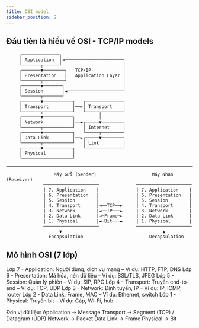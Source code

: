 ```yaml
---
title: OSI model
sidebar_position: 2
---
```


## Đầu tiên là hiểu về OSI - TCP/IP models


```
     ┌──────────────┐
     │ Application  │◄──────────────────────┐
     └───────┬──────┘                       │
     ┌───────▼────────┐   TCP/IP            │
     │ Presentation   │   Application Layer │
     └───────┬────────┘                     │
     ┌───────▼───────┐                      │
     │ Session       │◄─────────────────────┘
     └───────┬───────┘
     ┌───────▼───────────┐   ┌──────────────┐
     │ Transport         │──►│ Transport    │
     └───────┬───────────┘   └─────┬────────┘
     ┌───────▼───────────┐         │
     │ Network           │──►┌─────▼────────┐
     └───────┬───────────┘   │ Internet     │
     ┌───────▼───────────┐   └─────┬────────┘
     │ Data Link         │──►┌─────▼────────┐
     └───────┬───────────┘   │ Link         │
     ┌───────▼───────────┐   └──────────────┘
     │ Physical          │
     └───────────────────┘
```
---
```
                  Máy Gửi (Sender)                     Máy Nhận (Receiver)
              ─────────────────────              ─────────────────────
              | 7. Application    |              | 7. Application    |
              | 6. Presentation   |              | 6. Presentation   |
              | 5. Session        |              | 5. Session        |
              | 4. Transport      |◄──TCP──►     | 4. Transport      |
              | 3. Network        |◄──IP───►     | 3. Network        |
              | 2. Data Link      |◄─Frame─►     | 2. Data Link      |
              | 1. Physical       |◄─Bit───►     | 1. Physical       |
              ─────────────────────              ─────────────────────
                    ▼                                      ▲
                Encapsulation                         Decapsulation
```



## Mô hình OSI (7 lớp)
  Lớp 7 - Application: Người dùng, dịch vụ mạng – Ví dụ: HTTP, FTP, DNS
  Lớp 6 - Presentation: Mã hóa, nén dữ liệu – Ví dụ: SSL/TLS, JPEG
  Lớp 5 - Session: Quản lý phiên – Ví dụ: SIP, RPC
  Lớp 4 - Transport: Truyền end-to-end – Ví dụ: TCP, UDP
  Lớp 3 - Network: Định tuyến, IP – Ví dụ: IP, ICMP, router
  Lớp 2 - Data Link: Frame, MAC – Ví dụ: Ethernet, switch
  Lớp 1 - Physical: Truyền bit – Ví dụ: Cáp, Wi-Fi, hub

  Đơn vị dữ liệu:
    Application → Message
    Transport → Segment (TCP) / Datagram (UDP)
    Network → Packet
    Data Link → Frame
    Physical → Bit


